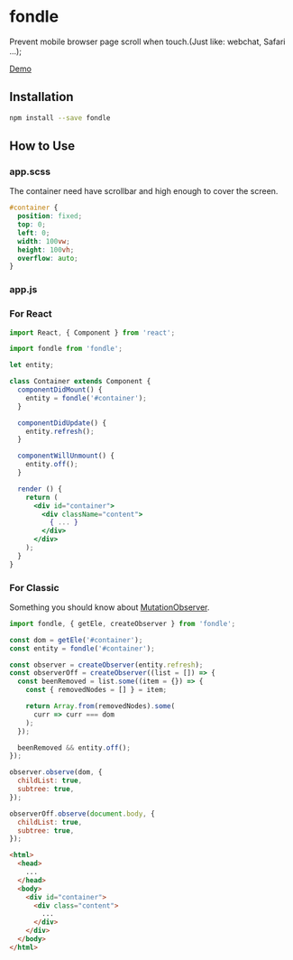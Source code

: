 # fondle
Prevent mobile browser page scroll when touch.(Just like: webchat, Safari ...);

[Demo](https://codepen.io/xiaoshuang/pen/KZOgpW)

## Installation

```sh
npm install --save fondle
```

## How to Use

### app.scss

The container need have scrollbar and high enough to cover the screen.

```scss
#container {
  position: fixed;
  top: 0;
  left: 0;
  width: 100vw; 
  height: 100vh;
  overflow: auto;
}
```

### app.js

### For React
```jsx
import React, { Component } from 'react';

import fondle from 'fondle';

let entity;

class Container extends Component {
  componentDidMount() {
    entity = fondle('#container');
  }

  componentDidUpdate() {
    entity.refresh();
  }

  componentWillUnmount() {
    entity.off();
  }

  render () {
    return (
      <div id="container">
        <div className="content">
          { ... }
        </div>
      </div>
    );
  }
}
```

### For Classic

Something you should know about [MutationObserver](https://developer.mozilla.org/en-US/docs/Web/API/MutationObserver).

```js
import fondle, { getEle, createObserver } from 'fondle';

const dom = getEle('#container');
const entity = fondle('#container');

const observer = createObserver(entity.refresh);
const observerOff = createObserver((list = []) => {
  const beenRemoved = list.some((item = {}) => {
    const { removedNodes = [] } = item;

    return Array.from(removedNodes).some(
      curr => curr === dom
    );
  });

  beenRemoved && entity.off();
});

observer.observe(dom, {
  childList: true,
  subtree: true,
});

observerOff.observe(document.body, {
  childList: true,
  subtree: true,
});

```

```html
<html>
  <head>
    ...
  </head>
  <body>
    <div id="container">
      <div class="content">
        ...
      </div>
    </div>
  </body>
</html>
```


